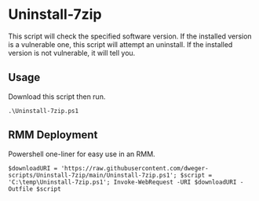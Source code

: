 # Uninstall-7zip
This script will check the specified software version.
If the installed version is a vulnerable one, this script will attempt an uninstall. 
If the installed version is not vulnerable, it will tell you.

## Usage
Download this script then run.

`.\Uninstall-7zip.ps1 `

## RMM Deployment
Powershell one-liner for easy use in an RMM.

` $downloadURI = 'https://raw.githubusercontent.com/dweger-scripts/Uninstall-7zip/main/Uninstall-7zip.ps1'; $script = 'C:\temp\Uninstall-7zip.ps1'; Invoke-WebRequest -URI $downloadURI -Outfile $script `
